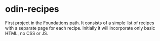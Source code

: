 # odin-recipes

First project in the Foundations path. It consists of a simple list of recipes with a separate page for each recipe. Initially it will incorporate only basic HTML, no CSS or JS.